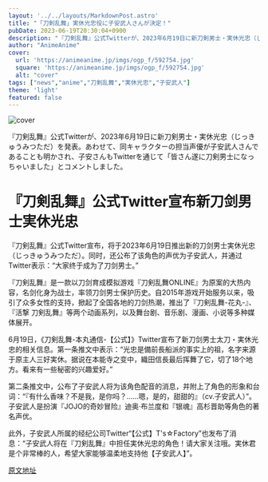 ```yaml
---
layout: '../../layouts/MarkdownPost.astro'
title: "「刀剣乱舞」実休光忠役に子安武人さんが決定！"
pubDate: 2023-06-19T20:30:04+0900
description: "『刀剣乱舞』公式Twitterが、2023年6月19日に新刀剣男士・実休光忠（じっきゅうみつただ）を発表。あわせて、同キャラクターの担当声優が子安武人さんであることも明かされ、子安さんもTwitterを通じて「皆さん遂に刀剣男士になっちゃいました」とコメントしました。"
author: "AnimeAnime"
cover:
  url: 'https://animeanime.jp/imgs/ogp_f/592754.jpg'
  square: 'https://animeanime.jp/imgs/ogp_f/592754.jpg'
  alt: "cover"
tags: ["news","anime","刀剣乱舞","実休光忠","子安武人"]
theme: 'light'
featured: false
---
```


![cover](https://animeanime.jp/imgs/ogp_f/592754.jpg)

『刀剣乱舞』公式Twitterが、2023年6月19日に新刀剣男士・実休光忠（じっきゅうみつただ）を発表。あわせて、同キャラクターの担当声優が子安武人さんであることも明かされ、子安さんもTwitterを通じて「皆さん遂に刀剣男士になっちゃいました」とコメントしました。

# 『刀剣乱舞』公式Twitter宣布新刀剑男士実休光忠

『刀剣乱舞』公式Twitter宣布，将于2023年6月19日推出新的刀剑男士実休光忠（じっきゅうみつただ）。同时，还公布了该角色的声优为子安武人，并通过Twitter表示：“大家终于成为了刀剑男士。”

『刀剣乱舞』是一款以刀剑育成模拟游戏『刀剣乱舞ONLINE』为原案的大热内容，名剑化身为战士，率领刀剑男士保护历史。自2015年游戏开始服务以来，吸引了众多女性的支持，掀起了全国各地的刀剑热潮，推出了『刀剣乱舞-花丸-』、『活撃 刀剣乱舞』等两个动画系列，以及舞台剧、音乐剧、漫画、小说等多种媒体展开。

6月19日，《刀剣乱舞-本丸通信-【公式】》Twitter宣布了新刀剑男士太刀・実休光忠的相关信息。第一条推文中表示：“光忠是備前長船派的事实上的祖，名字来源于原主人三好実休。据说在本能寺之变中，織田信長最后挥舞了它，切了18个地方。看来有一些秘密的兴趣爱好。”

第二条推文中，公布了子安武人将为该角色配音的消息，并附上了角色的形象和台词：“『有什么香味？不是我，是你吗？……嗯，是的，甜甜的』（cv.子安武人）”。子安武人是扮演『JOJO的奇妙冒险』迪奥·布兰度和『银魂』高杉晋助等角色的著名声优。

此外，子安武人所属的经纪公司Twitter“【公式】T's☆Factory”也发布了消息：“子安武人将在『刀剣乱舞』中担任実休光忠的角色！请大家关注哦。実休君是个非常棒的人，希望大家能够温柔地支持他【子安武人】”。

  [原文地址](https://animeanime.jp/article/2023/06/19/78035.html)